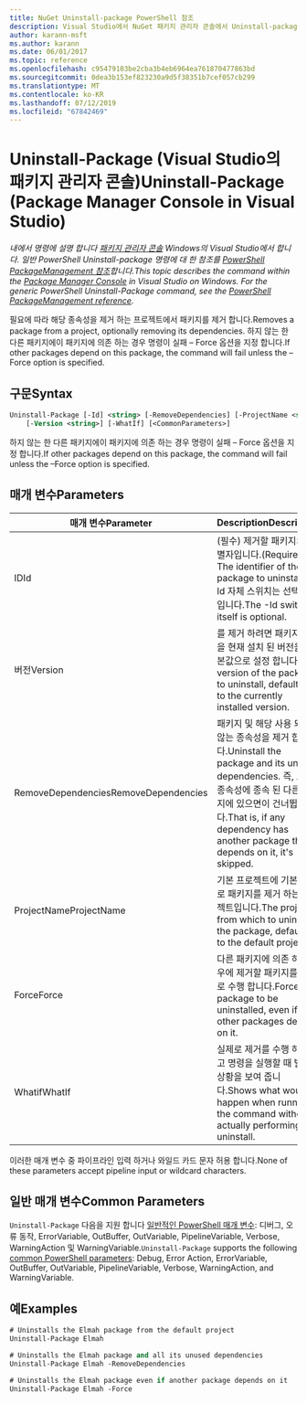 ```yaml
---
title: NuGet Uninstall-package PowerShell 참조
description: Visual Studio에서 NuGet 패키지 관리자 콘솔에서 Uninstall-package PowerShell 명령에 대 한 참조입니다.
author: karann-msft
ms.author: karann
ms.date: 06/01/2017
ms.topic: reference
ms.openlocfilehash: c95479103be2cba3b4eb6964ea761870477863bd
ms.sourcegitcommit: 0dea3b153ef823230a9d5f38351b7cef057cb299
ms.translationtype: MT
ms.contentlocale: ko-KR
ms.lasthandoff: 07/12/2019
ms.locfileid: "67842469"
---
```

# <a name="uninstall-package-package-manager-console-in-visual-studio"></a><span data-ttu-id="23f4d-103">Uninstall-Package (Visual Studio의 패키지 관리자 콘솔)</span><span class="sxs-lookup"><span data-stu-id="23f4d-103">Uninstall-Package (Package Manager Console in Visual Studio)</span></span>

<span data-ttu-id="23f4d-104">*내에서 명령에 설명 합니다 [패키지 관리자 콘솔](package-manager-console.md) Windows의 Visual Studio에서 합니다. 일반 PowerShell Uninstall-package 명령에 대 한 참조를 [PowerShell PackageManagement 참조](/powershell/module/packagemanagement/?view=powershell-6)합니다.*</span><span class="sxs-lookup"><span data-stu-id="23f4d-104">*This topic describes the command within the [Package Manager Console](package-manager-console.md) in Visual Studio on Windows. For the generic PowerShell Uninstall-Package command, see the [PowerShell PackageManagement reference](/powershell/module/packagemanagement/?view=powershell-6).*</span></span>

<span data-ttu-id="23f4d-105">필요에 따라 해당 종속성을 제거 하는 프로젝트에서 패키지를 제거 합니다.</span><span class="sxs-lookup"><span data-stu-id="23f4d-105">Removes a package from a project, optionally removing its dependencies.</span></span> <span data-ttu-id="23f4d-106">하지 않는 한 다른 패키지에이 패키지에 의존 하는 경우 명령이 실패 – Force 옵션을 지정 합니다.</span><span class="sxs-lookup"><span data-stu-id="23f4d-106">If other packages depend on this package, the command will fail unless the –Force option is specified.</span></span>

## <a name="syntax"></a><span data-ttu-id="23f4d-107">구문</span><span class="sxs-lookup"><span data-stu-id="23f4d-107">Syntax</span></span>

```ps
Uninstall-Package [-Id] <string> [-RemoveDependencies] [-ProjectName <string>] [-Force]
    [-Version <string>] [-WhatIf] [<CommonParameters>]
```

<span data-ttu-id="23f4d-108">하지 않는 한 다른 패키지에이 패키지에 의존 하는 경우 명령이 실패 – Force 옵션을 지정 합니다.</span><span class="sxs-lookup"><span data-stu-id="23f4d-108">If other packages depend on this package, the command will fail unless the –Force option is specified.</span></span>

## <a name="parameters"></a><span data-ttu-id="23f4d-109">매개 변수</span><span class="sxs-lookup"><span data-stu-id="23f4d-109">Parameters</span></span>

| <span data-ttu-id="23f4d-110">매개 변수</span><span class="sxs-lookup"><span data-stu-id="23f4d-110">Parameter</span></span> | <span data-ttu-id="23f4d-111">Description</span><span class="sxs-lookup"><span data-stu-id="23f4d-111">Description</span></span> |
| --- | --- |
| <span data-ttu-id="23f4d-112">ID</span><span class="sxs-lookup"><span data-stu-id="23f4d-112">Id</span></span> | <span data-ttu-id="23f4d-113">(필수) 제거할 패키지의 식별자입니다.</span><span class="sxs-lookup"><span data-stu-id="23f4d-113">(Required) The identifier of the package to uninstall.</span></span> <span data-ttu-id="23f4d-114">-Id 자체 스위치는 선택 사항입니다.</span><span class="sxs-lookup"><span data-stu-id="23f4d-114">The -Id switch itself is optional.</span></span> |
| <span data-ttu-id="23f4d-115">버전</span><span class="sxs-lookup"><span data-stu-id="23f4d-115">Version</span></span> | <span data-ttu-id="23f4d-116">를 제거 하려면 패키지 버전을 현재 설치 된 버전을 기본값으로 설정 합니다.</span><span class="sxs-lookup"><span data-stu-id="23f4d-116">The version of the package to uninstall, defaulting to the currently installed version.</span></span> |
| <span data-ttu-id="23f4d-117">RemoveDependencies</span><span class="sxs-lookup"><span data-stu-id="23f4d-117">RemoveDependencies</span></span> | <span data-ttu-id="23f4d-118">패키지 및 해당 사용 되지 않는 종속성을 제거 합니다.</span><span class="sxs-lookup"><span data-stu-id="23f4d-118">Uninstall the package and its unused dependencies.</span></span> <span data-ttu-id="23f4d-119">즉, 모든 종속성에 종속 된 다른 패키지에 있으면이 건너뜁니다.</span><span class="sxs-lookup"><span data-stu-id="23f4d-119">That is, if any dependency has another package that depends on it, it's skipped.</span></span> |
| <span data-ttu-id="23f4d-120">ProjectName</span><span class="sxs-lookup"><span data-stu-id="23f4d-120">ProjectName</span></span> | <span data-ttu-id="23f4d-121">기본 프로젝트에 기본적으로 패키지를 제거 하는 프로젝트입니다.</span><span class="sxs-lookup"><span data-stu-id="23f4d-121">The project from which to uninstall the package, defaulting to the default project.</span></span> |
| <span data-ttu-id="23f4d-122">Force</span><span class="sxs-lookup"><span data-stu-id="23f4d-122">Force</span></span> | <span data-ttu-id="23f4d-123">다른 패키지에 의존 하는 경우에 제거할 패키지를 강제로 수행 합니다.</span><span class="sxs-lookup"><span data-stu-id="23f4d-123">Forces a package to be uninstalled, even if other packages depend on it.</span></span> |
| <span data-ttu-id="23f4d-124">Whatif</span><span class="sxs-lookup"><span data-stu-id="23f4d-124">WhatIf</span></span> | <span data-ttu-id="23f4d-125">실제로 제거를 수행 하지 않고 명령을 실행할 때 발생할 상황을 보여 줍니다.</span><span class="sxs-lookup"><span data-stu-id="23f4d-125">Shows what would happen when running the command without actually performing the uninstall.</span></span> |

<span data-ttu-id="23f4d-126">이러한 매개 변수 중 파이프라인 입력 하거나 와일드 카드 문자 허용 합니다.</span><span class="sxs-lookup"><span data-stu-id="23f4d-126">None of these parameters accept pipeline input or wildcard characters.</span></span>

## <a name="common-parameters"></a><span data-ttu-id="23f4d-127">일반 매개 변수</span><span class="sxs-lookup"><span data-stu-id="23f4d-127">Common Parameters</span></span>

<span data-ttu-id="23f4d-128">`Uninstall-Package` 다음을 지원 합니다 [일반적인 PowerShell 매개 변수](http://go.microsoft.com/fwlink/?LinkID=113216): 디버그, 오류 동작, ErrorVariable, OutBuffer, OutVariable, PipelineVariable, Verbose, WarningAction 및 WarningVariable.</span><span class="sxs-lookup"><span data-stu-id="23f4d-128">`Uninstall-Package` supports the following [common PowerShell parameters](http://go.microsoft.com/fwlink/?LinkID=113216): Debug, Error Action, ErrorVariable, OutBuffer, OutVariable, PipelineVariable, Verbose, WarningAction, and WarningVariable.</span></span>

## <a name="examples"></a><span data-ttu-id="23f4d-129">예</span><span class="sxs-lookup"><span data-stu-id="23f4d-129">Examples</span></span>

```ps
# Uninstalls the Elmah package from the default project
Uninstall-Package Elmah

# Uninstalls the Elmah package and all its unused dependencies
Uninstall-Package Elmah -RemoveDependencies 

# Uninstalls the Elmah package even if another package depends on it
Uninstall-Package Elmah -Force
```
